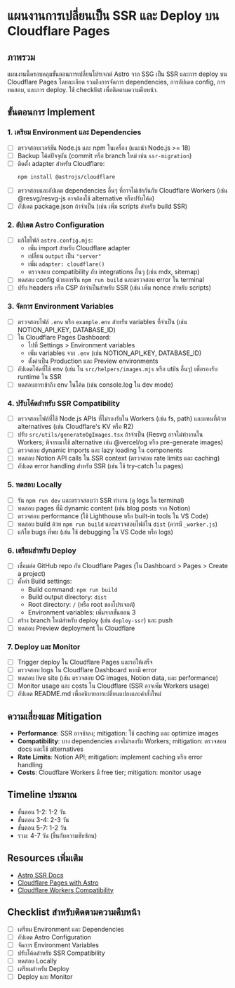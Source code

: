 # แผนงานการเปลี่ยนเป็น SSR และ Deploy บน Cloudflare Pages

## ภาพรวม
แผนงานนี้ครอบคลุมขั้นตอนการเปลี่ยนโปรเจกต์ Astro จาก SSG เป็น SSR และการ deploy บน Cloudflare Pages โดยละเอียด รวมถึงการจัดการ dependencies, การอัปเดต config, การทดสอบ, และการ deploy. ใช้ checklist เพื่อติดตามความคืบหน้า.

## ขั้นตอนการ Implement

### 1. เตรียม Environment และ Dependencies
- [ ] ตรวจสอบเวอร์ชัน Node.js และ npm ในเครื่อง (แนะนำ Node.js >= 18)
- [ ] Backup โค้ดปัจจุบัน (commit หรือ branch ใหม่ เช่น `ssr-migration`)
- [ ] ติดตั้ง adapter สำหรับ Cloudflare:
  ```bash
  npm install @astrojs/cloudflare
  ```
- [ ] ตรวจสอบและอัปเดต dependencies อื่นๆ ที่อาจไม่เข้ากันกับ Cloudflare Workers (เช่น @resvg/resvg-js อาจต้องใช้ alternative หรือปรับโค้ด)
- [ ] อัปเดต package.json ถ้าจำเป็น (เช่น เพิ่ม scripts สำหรับ build SSR)

### 2. อัปเดต Astro Configuration
- [ ] แก้ไขไฟล์ `astro.config.mjs`:
  - เพิ่ม import สำหรับ Cloudflare adapter
  - เปลี่ยน `output` เป็น `"server"`
  - เพิ่ม `adapter: cloudflare()`
  - ตรวจสอบ compatibility กับ integrations อื่นๆ (เช่น mdx, sitemap)
- [ ] ทดสอบ config ด้วยการรัน `npm run build` และตรวจสอบ error ใน terminal
- [ ] ปรับ headers หรือ CSP ถ้าจำเป็นสำหรับ SSR (เช่น เพิ่ม nonce สำหรับ scripts)

### 3. จัดการ Environment Variables
- [ ] ตรวจสอบไฟล์ `.env` หรือ `example.env` สำหรับ variables ที่จำเป็น (เช่น NOTION_API_KEY, DATABASE_ID)
- [ ] ใน Cloudflare Pages Dashboard:
  - ไปที่ Settings > Environment variables
  - เพิ่ม variables จาก `.env` (เช่น NOTION_API_KEY, DATABASE_ID)
  - ตั้งค่าเป็น Production และ Preview environments
- [ ] อัปเดตโค้ดที่ใช้ env (เช่น ใน `src/helpers/images.mjs` หรือ utils อื่นๆ) เพื่อรองรับ runtime ใน SSR
- [ ] ทดสอบการเข้าถึง env ในโค้ด (เช่น console.log ใน dev mode)

### 4. ปรับโค้ดสำหรับ SSR Compatibility
- [ ] ตรวจสอบไฟล์ที่ใช้ Node.js APIs ที่ไม่รองรับใน Workers (เช่น fs, path) และแทนที่ด้วย alternatives (เช่น Cloudflare's KV หรือ R2)
- [ ] ปรับ `src/utils/generateOgImages.tsx` ถ้าจำเป็น (Resvg อาจไม่ทำงานใน Workers; พิจารณาใช้ alternative เช่น @vercel/og หรือ pre-generate images)
- [ ] ตรวจสอบ dynamic imports และ lazy loading ใน components
- [ ] ทดสอบ Notion API calls ใน SSR context (ตรวจสอบ rate limits และ caching)
- [ ] อัปเดต error handling สำหรับ SSR (เช่น ใช้ try-catch ใน pages)

### 5. ทดสอบ Locally
- [ ] รัน `npm run dev` และตรวจสอบว่า SSR ทำงาน (ดู logs ใน terminal)
- [ ] ทดสอบ pages ที่มี dynamic content (เช่น blog posts จาก Notion)
- [ ] ตรวจสอบ performance (ใช้ Lighthouse หรือ built-in tools ใน VS Code)
- [ ] ทดสอบ build ด้วย `npm run build` และตรวจสอบไฟล์ใน `dist` (ควรมี `_worker.js`)
- [ ] แก้ไข bugs ที่พบ (เช่น ใช้ debugging ใน VS Code หรือ logs)

### 6. เตรียมสำหรับ Deploy
- [ ] เชื่อมต่อ GitHub repo กับ Cloudflare Pages (ใน Dashboard > Pages > Create a project)
- [ ] ตั้งค่า Build settings:
  - Build command: `npm run build`
  - Build output directory: `dist`
  - Root directory: `/` (หรือ root ของโปรเจกต์)
  - Environment variables: เพิ่มจากขั้นตอน 3
- [ ] สร้าง branch ใหม่สำหรับ deploy (เช่น `deploy-ssr`) และ push
- [ ] ทดสอบ Preview deployment ใน Cloudflare

### 7. Deploy และ Monitor
- [ ] Trigger deploy ใน Cloudflare Pages และรอให้เสร็จ
- [ ] ตรวจสอบ logs ใน Cloudflare Dashboard หากมี error
- [ ] ทดสอบ live site (เช่น ตรวจสอบ OG images, Notion data, และ performance)
- [ ] Monitor usage และ costs ใน Cloudflare (SSR อาจเพิ่ม Workers usage)
- [ ] อัปเดต README.md เพื่ออธิบายการเปลี่ยนแปลงและคำสั่งใหม่

## ความเสี่ยงและ Mitigation
- **Performance**: SSR อาจช้าลง; mitigation: ใช้ caching และ optimize images
- **Compatibility**: บาง dependencies อาจไม่รองรับ Workers; mitigation: ตรวจสอบ docs และใช้ alternatives
- **Rate Limits**: Notion API; mitigation: implement caching หรือ error handling
- **Costs**: Cloudflare Workers มี free tier; mitigation: monitor usage

## Timeline ประมาณ
- ขั้นตอน 1-2: 1-2 วัน
- ขั้นตอน 3-4: 2-3 วัน
- ขั้นตอน 5-7: 1-2 วัน
- รวม: 4-7 วัน (ขึ้นกับความซับซ้อน)

## Resources เพิ่มเติม
- [Astro SSR Docs](https://docs.astro.build/en/guides/server-side-rendering/)
- [Cloudflare Pages with Astro](https://docs.astro.build/en/guides/integrations-guide/cloudflare/)
- [Cloudflare Workers Compatibility](https://developers.cloudflare.com/workers/runtime-apis/)

## Checklist สำหรับติดตามความคืบหน้า
- [ ] เตรียม Environment และ Dependencies
- [ ] อัปเดต Astro Configuration
- [ ] จัดการ Environment Variables
- [ ] ปรับโค้ดสำหรับ SSR Compatibility
- [ ] ทดสอบ Locally
- [ ] เตรียมสำหรับ Deploy
- [ ] Deploy และ Monitor
